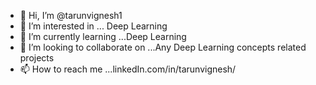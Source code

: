- 👋 Hi, I’m @tarunvignesh1
- 👀 I’m interested in ... Deep Learning
- 🌱 I’m currently learning ...Deep Learning
- 💞️ I’m looking to collaborate on ...Any Deep Learning concepts related projects 
- 📫 How to reach me ...linkedIn.com/in/tarunvignesh/

<!---
tarunvignesh1/tarunvignesh1 is a ✨ special ✨ repository because its `README.md` (this file) appears on your GitHub profile.
You can click the Preview link to take a look at your changes.
--->

